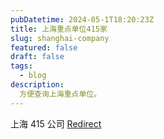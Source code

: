 ```yaml
---
pubDatetime: 2024-05-1T18:20:23Z
title: 上海重点单位415家
slug: shanghai-company
featured: false 
draft: false
tags:
  - blog
description:
  方便查询上海重点单位。
---
```


上海 415 公司 <a href="/shanghai" taget="_blank">Redirect</a>